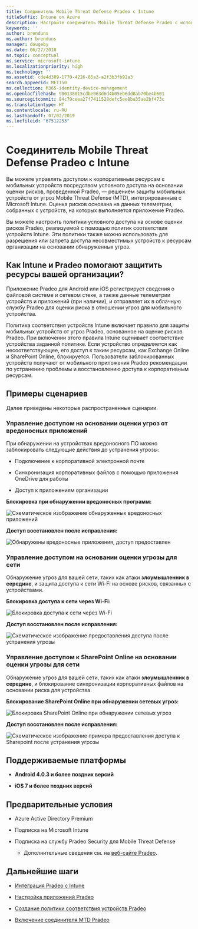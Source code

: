 ```yaml
---
title: Соединитель Mobile Threat Defense Pradeo с Intune
titleSuffix: Intune on Azure
description: Настройте соединитель Mobile Threat Defense Pradeo с использованием Intune.
keywords: ''
author: brenduns
ms.author: brenduns
manager: dougeby
ms.date: 06/27/2018
ms.topic: conceptual
ms.service: microsoft-intune
ms.localizationpriority: high
ms.technology: ''
ms.assetid: cde4d389-1770-4226-85a3-a2f3b3fb92a3
search.appverid: MET150
ms.collection: M365-identity-device-management
ms.openlocfilehash: 980138015cdbe063d6d4b05eb6dd8ab70be4b601
ms.sourcegitcommit: 84c79ceea27f7411528defc5ee8ba35ae2bf473c
ms.translationtype: HT
ms.contentlocale: ru-RU
ms.lasthandoff: 07/02/2019
ms.locfileid: "67512253"
---
```

# <a name="pradeo-mobile-threat-defense-connector-with-intune"></a>Соединитель Mobile Threat Defense Pradeo с Intune

Вы можете управлять доступом к корпоративным ресурсам с мобильных устройств посредством условного доступа на основании оценки рисков, проведенной Pradeo, — решением защиты мобильных устройств от угроз Mobile Threat Defense (MTD), интегрированным с Microsoft Intune. Оценка рисков основана на данных телеметрии, собранных с устройств, на которых выполняется приложение Pradeo.

Вы можете настроить политики условного доступа на основе оценки рисков Pradeo, реализуемой с помощью политик соответствия устройств Intune. Эти политики также можно использовать для разрешения или запрета доступа несовместимых устройств к ресурсам организации на основании обнаруженных угроз.

## <a name="how-do-intune-and-pradeo-help-protect-your-company-resources"></a>Как Intune и Pradeo помогают защитить ресурсы вашей организации?

Приложение Pradeo для Android или iOS регистрирует сведения о файловой системе и сетевом стеке, а также данные телеметрии устройств и приложений (при наличии), и отправляет их в облачную службу Pradeo для оценки риска в отношении угроз для мобильного устройства.

Политика соответствия устройств Intune включает правило для защиты мобильных устройств от угроз Pradeo, основанное на оценке рисков Pradeo. При включении этого правила Intune оценивает соответствие устройства заданной политике. Если устройство определяется как несоответствующее, его доступ к таким ресурсам, как Exchange Online и SharePoint Online, блокируется. Пользователи заблокированных устройств получают от мобильного приложения Pradeo рекомендации по устранению проблемы и восстановлению доступа к корпоративным ресурсам.

## <a name="sample-scenarios"></a>Примеры сценариев

Далее приведены некоторые распространенные сценарии.

### <a name="control-access-based-on-threats-from-malicious-apps"></a>Управление доступом на основании оценки угроз от вредоносных приложений

При обнаружении на устройствах вредоносного ПО можно заблокировать следующие действия до устранения угрозы:

-   Подключение к корпоративной электронной почте

-   Синхронизация корпоративных файлов с помощью приложения OneDrive для работы

-   Доступ к приложениям организации

**Блокировка при обнаружении вредоносных программ:**

![Схематическое изображение обнаруженных вредоносных приложений](./media/pradeo_maliciousapps_blocked.png)

**Доступ восстановлен после исправления:**

![Обнаружены вредоносные приложения, доступ предоставлен](./media/pradeo_maliciousapps_unblocked.png)

### <a name="control-access-based-on-threat-to-network"></a>Управление доступом на основании оценки угрозы для сети

Обнаружение угроз для вашей сети, таких как атаки **злоумышленник в середине**, и защита доступа к сети Wi-Fi на основе рисков, связанных с устройствами.

**Блокировка доступа к сети через Wi-Fi:**

![Блокировка доступа к сети через Wi-Fi](./media/pradeo_network_wifi_blocked.png)

**Доступ восстановлен после исправления:**

![Схематическое изображение предоставления доступа после устранения угрозы](./media/pradeo_network_wifi_unblocked.png)

### <a name="control-access-to-sharepoint-online-based-on-threat-to-network"></a>Управление доступом к SharePoint Online на основании оценки угрозы для сети

Обнаружение угроз для вашей сети, таких как атаки **злоумышленник в середине**, и блокирование синхронизации корпоративных файлов на основании риска для устройства.

**Блокирование SharePoint Online при обнаружении сетевых угроз:**

![Блокировка SharePoint Online при обнаружении сетевых угроз](./media/pradeo_network_spo_blocked.png)

**Доступ восстановлен после исправления:**

![Схематическое изображение примера предоставления доступа к Sharepoint после устранения угрозы](./media/pradeo_network_spo_unblocked.png)

## <a name="supported-platforms"></a>Поддерживаемые платформы

-   **Android 4.0.3 и более поздних версий**

-   **iOS 7 и более поздних версий**

## <a name="prerequisites"></a>Предварительные условия

-   Azure Active Directory Premium

-   Подписка на Microsoft Intune

-   Подписка на службу Pradeo Security для Mobile Threat Defense

    -   Дополнительные сведения см. на [веб-сайте Pradeo](https://www.pradeo.com/en-US/mobile-threat-protection).

## <a name="next-steps"></a>Дальнейшие шаги

- [Интеграция Pradeo с Intune](pradeo-mtd-connector-integration.md)

- [Настройка приложений Pradeo](mtd-apps-ios-app-configuration-policy-add-assign.md)

- [Создание политики соответствия устройств Pradeo](mtd-device-compliance-policy-create.md)

- [Включение соединителя MTD Pradeo](mtd-connector-enable.md)
